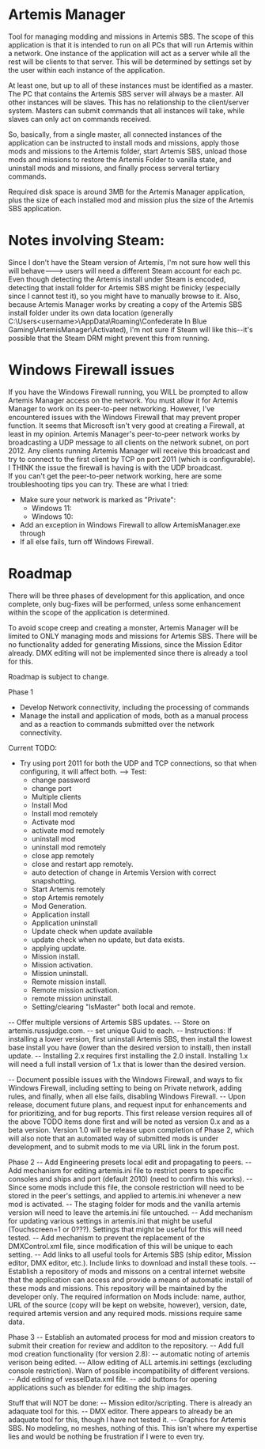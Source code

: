 # Artemis Manager
Tool for managing modding and missions in Artemis SBS.  The scope of this application is that it is intended to run on all PCs that will run Artemis within a network.  One instance of the
application will act as a server while all the rest will be clients to that server.  This will be determined by settings set by the user within each instance of the application.

At least one, but up to all of these instances must be identified as a master.  The PC that contains the Artemis SBS server will always be a master.  All other instances will be slaves.  This has
no relationship to the client/server system.  Masters can submit commands that all instances will take, while slaves can only act on commands received.

So, basically, from a single master, all connected instances of the application can be instructed to install mods and missions, apply those mods and missions to the Artemis folder, start Artemis SBS,
unload those mods and missions to restore the Artemis Folder to vanilla state, and uninstall mods and missions, and finally process serveral tertiary commands.

Required disk space is around 3MB for the Artemis Manager application, plus the size of each installed mod and mission plus the size of the Artemis SBS application.

# Notes involving Steam:
Since I don't have the Steam version of Artemis, I'm not sure how well this will behave---> users will need a different Steam account for each pc.  Even though detecting
the Artemis install under Steam is encoded, detecting that install folder for Artemis SBS might be finicky (especially since I cannot test it), so you might have to manually browse to it.
Also, because Artemis Manager works by creating a copy of the Artemis SBS install folder under its own data location (generally
C:\Users\<username>\AppData\Roaming\Confederate In Blue Gaming\ArtemisManager\Activated), I'm not sure if Steam will like this--it's possible that the Steam DRM might prevent this
from running.

# Windows Firewall issues
If you have the Windows Firewall running, you WILL be prompted to allow Artemis Manager access on the network.  You must allow it for Artemis Manager to work on its peer-to-peer networking.
However, I've encountered issues with the Windows Firewall that may prevent proper function.  It seems that Microsoft isn't very good at creating a Firewall, at least in my opinion.
Artemis Manager's peer-to-peer network works by broadcasting a UDP message to all clients on the network subnet, on port 2012.  Any clients running Artemis Manager will receive this broadcast
and try to connect to the first client by TCP on port 2011 (which is configurable).  I THINK the issue the firewall is having is with the UDP broadcast.  
If you can't get the peer-to-peer network working, here are some troubleshooting tips you can try.  These are what I tried:

- Make sure your network is marked as "Private":
	- Windows 11:
	- Windows 10:
- Add an exception in Windows Firewall to allow ArtemisManager.exe through
- If all else fails, turn off Windows Firewall.

# Roadmap
There will be three phases of development for this application, and once complete, only bug-fixes will be performed, unless some enhancement within the scope of the application is determined.

To avoid scope creep and creating a monster, Artemis Manager will be limited to ONLY managing mods and missions for Artemis SBS. There will be no functionality added for generating Missions,
since the Mission Editor already.  DMX editing will not be implemented since there is already a tool for this.

Roadmap is subject to change.

Phase 1
- Develop Network connectivity, including the processing of commands
- Manage the install and application of mods, both as a manual process and as a reaction to commands submitted over the network connectivity.

Current TODO:
- Try using port 2011 for both the UDP and TCP connections, so that when configuring, it will affect both.
--> Test:
	- change password
	- change port
	- Multiple clients
	- Install Mod
	- Install mod remotely
	- Activate mod
	- activate mod remotely
	- uninstall mod
	- uninstall mod remotely
	- close app remotely
	- close and restart app remotely.
	- auto detection of change in Artemis Version with correct snapshotting.
	- Start Artemis remotely
	- stop Artemis remotely
	- Mod Generation.
	- Application install
	- Application uninstall
	- Update check when update available
	- update check when no update, but data exists.
	- applying update.
	- Mission install.
	- Mission activation.
	- Mission uninstall.
	- Remote mission install.
	- Remote mission activation.
	- remote mission uninstall.
	- Setting/clearing "IsMaster" both local and remote.


-- Offer multiple versions of Artemis SBS updates.
	-- Store on artemis.russjudge.com.
	-- set unique Guid to each.
	-- Instructions: If installing a lower version, first uninstall Artemis SBS, then install the lowest base install you have (lower than the desired version to install), then install update.
	--    Installing 2.x requires first installing the 2.0 install.  Installing 1.x will need a full install version of 1.x that is lower than the desired version.


-- Document possible issues with the Windows Firewall, and ways to fix Windows Firewall, including setting to being on Private network, adding rules, 
	and finally, when all else fails, disabling Windows Firewall.
-- Upon release, document future plans, and request input for enhancements and for prioritizing, and for bug reports.  This first release version requires
	all of the above TODO items done first and will be noted as version 0.x and as a beta version.  Version 1.0 will be release upon completion of Phase 2, which will also
	note that an automated way of submitted mods is under development, and to submit mods to me via URL link in the forum post.


Phase 2
-- Add Engineering presets local edit and propagating to peers.
-- Add mechanism for editing artemis.ini file to restrict peers to specific consoles and ships and port (default 2010) (need to confirm this works).
	-- Since some mods include this file, the console restriction will need to be stored in the peer's settings, and applied to artemis.ini whenever a new mod is activated.
	-- The staging folder for mods and the vanilla artemis version will need to leave the artemis.ini file untouched.
-- Add mechanism for updating various settings in artemis.ini that might be useful (Touchscreen=1 or 0???).  Settings that might be useful for this will need tested.
-- Add mechanism to prevent the replacement of the DMXControl.xml file, since modification of this will be unique to each setting.
-- Add links to all useful tools for Artemis SBS (ship editor, Mission editor, DMX editor, etc.).  Include links to download and install these tools.
-- Establish a repository of mods and missons on a central internet website that the application can access and provide a means of automatic install of these mods and missions.  This
	repository will be maintained by the developer only.  The required information on Mods include: name, author, URL of the source (copy will be kept on website, however), version, date,
	required artemis version and any required mods.  missions require same data.

Phase 3
-- Establish an automated process for mod and mission creators to submit their creation for review and additon to the repository.
-- Add full mod creation functionality (for version 2.8):
	-- automatic noting of artemis verison being edited.
	-- Allow editing of ALL artemis.ini settings (excluding console restriction).  Warn of possible incompatibility of different versions.  
	-- Add editing of vesselData.xml file.
	-- add buttons for opening applications such as blender for editing the ship images.


Stuff that will NOT be done:
-- Mission editor/scripting.  There is already an adaquate tool for this.
-- DMX editor.  There appears to already be an adaquate tool for this, though I have not tested it.
-- Graphics for Artemis SBS.  No modeling, no meshes, nothing of this.  This isn't where my expertise lies and would be nothing be frustration if I were to even try.